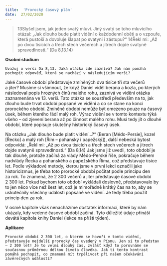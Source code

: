 ```yaml
---
title:  'Prorocký časový plán'
date:  27/02/2020
---
```


> <p></p>
> 13Slyšel jsem, jak jeden svatý mluví. Jiný svatý se toho mluvícího otázal: „Jak dlouho bude platit vidění o každodenní oběti a o vzpouře, která pustoší a dovoluje šlapat po svatyni i zástupu?“ 14Řekl mi: „Až po dvou tisících a třech stech večerech a jitrech dojde svatyně spravedlnosti.“ (Da 8,13.14)

**Osobní studium**

`Uvažuj o verši Da 8,13. Jaká otázka zde zaznívá? Jak nám pomáhá pochopit odpověď, která se nachází v následujícím verši?`

Jaké časové období představuje zmíněných dva tisíce tři sta večerů a jiter? Musíme si všimnout, že když Daniel viděl berana a kozla, po kterých následoval popis hrozných činů malého rohu, zaznívá ve vidění otázka zaznamenána ve 13. verši. Tato otázka se soustředí především na to, jak dlouho bude trvat období popsané ve vidění a co se stane na konci prorockého období. Zmíněné období nemůže být omezeno pouze na časový úsek, během kterého řádí malý roh. Výraz vidění se v tomto kontextu týká všeho – od zjevení berana až po činnost malého rohu. Musí tedy jít o dlouhé období, které popisuje skutečný historický časový úsek.

Na otázku „Jak dlouho bude platit vidění...?“ (Beran [Médo-Persie], kozel [Řecko] a malý roh [Řím – pohanský i papežský]), další nebeská bytost odpovídá: „Řekl mi: „Až po dvou tisících a třech stech večerech a jitrech dojde svatyně spravedlnosti.“ (Da 8,14) Jak jsme již uvedli, toto období je tak dlouhé, protože začíná za vlády Médo-Perské říše, pokračuje během nadvlády Řecka a pohanského a papežského Říma, což představuje tisíce let. Podle výkladové metody, kterou jsme v první lekci označili jako historicizmus, je třeba toto prorocké období počítat podle principu den za rok. To znamená, že 2 300 večerů a jiter představuje časové období 2 300 let. Pokud bychom toto období vykládali doslovně, představovalo by to jen něco více než šest let, což je mimořádně krátký čas na to, aby se uskutečnily všechny události popsané ve vidění. Je tedy třeba použít princip den za rok.

V osmé kapitole však nenacházíme dostatek informací, které by nám ukázaly, kdy vedené časové období začíná. Tyto důležité údaje přináší devátá kapitola knihy Daniel (lekce na příští týden).

**Aplikace**

`Prorocké období 2 300 let, o kterém se hovoří v tomto vidění, představuje nejdelší prorocký čas uvedený v Písmu. Jen si to představ – 2 300 let! Je to velmi dlouhý čas, zvlášť když to porovnáme se současnou průměrnou délkou života člověka. Jak ti tento kontrast pomáhá pochopit, co znamená mít trpělivost při našem očekávání závěrečných událostí?`